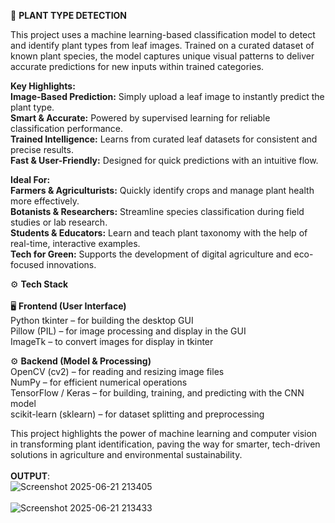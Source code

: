 🌿 **PLANT TYPE DETECTION**

This project uses a machine learning-based classification model to detect and identify plant types from leaf images. Trained on a curated dataset of known plant species, the model captures unique visual patterns to deliver accurate predictions for new inputs within trained categories.

**Key Highlights:** <br>
**Image-Based Prediction:** Simply upload a leaf image to instantly predict the plant type.<br>
**Smart & Accurate:** Powered by supervised learning for reliable classification performance.<br>
**Trained Intelligence:** Learns from curated leaf datasets for consistent and precise results.<br>
**Fast & User-Friendly:** Designed for quick predictions with an intuitive flow.<br>
 
**Ideal For:** <br>
**Farmers & Agriculturists:** Quickly identify crops and manage plant health more effectively.<br>
**Botanists & Researchers:** Streamline species classification during field studies or lab research.<br>
**Students & Educators:** Learn and teach plant taxonomy with the help of real-time, interactive examples.<br>
**Tech for Green:** Supports the development of digital agriculture and eco-focused innovations.<br><be>

⚙️ **Tech Stack** <br><br>
🖥️ **Frontend (User Interface)** <br>
Python tkinter – for building the desktop GUI<br>
Pillow (PIL) – for image processing and display in the GUI<br>
ImageTk – to convert images for display in tkinter<br>

⚙️ **Backend (Model & Processing)** <br>
OpenCV (cv2) – for reading and resizing image files<br>
NumPy – for efficient numerical operations<br>
TensorFlow / Keras – for building, training, and predicting with the CNN model<br>
scikit-learn (sklearn) – for dataset splitting and preprocessing<br>

This project highlights the power of machine learning and computer vision in transforming plant identification, paving the way for smarter, tech-driven solutions in agriculture and environmental sustainability.
<br><br>
**OUTPUT**:<br>
![Screenshot 2025-06-21 213405](https://github.com/user-attachments/assets/347fd4ca-aa9c-4e48-8d18-ce2fd5168682)
<br><br>
![Screenshot 2025-06-21 213433](https://github.com/user-attachments/assets/4fbdf72f-fe02-453a-98b4-382bd9bafe25)
<br><br>



